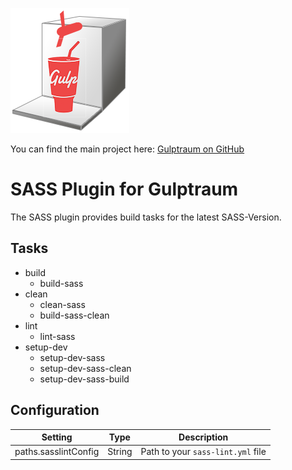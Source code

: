 
![logo](logo.png)

You can find the main project here: [Gulptraum on GitHub](https://github.com/5minds/gulptraum)

# SASS Plugin for Gulptraum

The SASS plugin provides build tasks for the latest SASS-Version.

## Tasks

* build
  * build-sass
* clean
  * clean-sass
  * build-sass-clean
* lint
  * lint-sass
* setup-dev
  * setup-dev-sass
  * setup-dev-sass-clean
  * setup-dev-sass-build

## Configuration

| Setting | Type | Description |
|---|---|---|
|paths.sasslintConfig|String|Path to your `sass-lint.yml` file|
